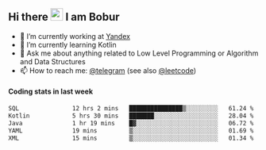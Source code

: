 ## Hi there <img src="https://media.giphy.com/media/hvRJCLFzcasrR4ia7z/giphy.gif" width="25px" height="25px"> I am Bobur

- 💼 I’m currently working at [Yandex](https://yandex.ru/)
- 🌱 I’m currently learning Kotlin
- 💬 Ask me about anything related to Low Level Programming or Algorithm and Data Structures
- 📫 How to reach me: [@telegram](https://t.me/octoant) (see also [@leetcode](https://leetcode.com/octoant/))    

#### Coding stats in last week

<!--START_SECTION:waka-->

```txt
SQL               12 hrs 2 mins   ███████████████▒░░░░░░░░░   61.24 %
Kotlin            5 hrs 30 mins   ███████░░░░░░░░░░░░░░░░░░   28.04 %
Java              1 hr 19 mins    █▓░░░░░░░░░░░░░░░░░░░░░░░   06.72 %
YAML              19 mins         ▒░░░░░░░░░░░░░░░░░░░░░░░░   01.69 %
XML               15 mins         ▒░░░░░░░░░░░░░░░░░░░░░░░░   01.34 %
```

<!--END_SECTION:waka-->
